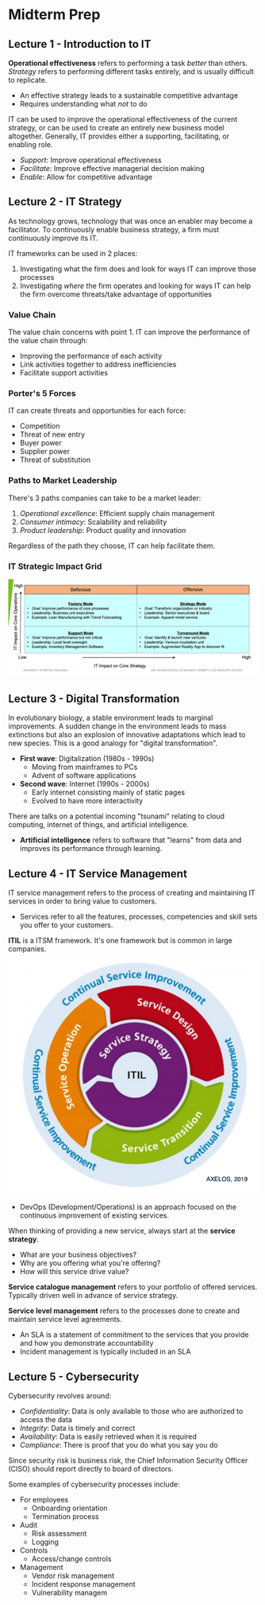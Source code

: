 # Midterm Prep

## Lecture 1 - Introduction to IT

**Operational effectiveness** refers to performing a task *better* than others. *Strategy* refers to performing different tasks entirely, and is usually difficult to replicate.

* An effective strategy leads to a sustainable competitive advantage
* Requires understanding what *not* to do

IT can be used to improve the operational effectiveness of the current strategy, or can be used to create an entirely new business model altogether. Generally, IT provides either a supporting, facilitating, or enabling role.

* *Support*: Improve operational effectiveness
* *Facilitate*: Improve effective managerial decision making
* *Enable*: Allow for competitive advantage

## Lecture 2 - IT Strategy

As technology grows, technology that was once an enabler may become a facilitator. To continuously enable business strategy, a firm must continuously improve its IT.

IT frameworks can be used in 2 places:

1. Investigating what the firm does and look for ways IT can improve those processes
2. Investigating *where* the firm operates and looking for ways IT can help the firm overcome threats/take advantage of opportunities

### Value Chain

The value chain concerns with point 1. IT can improve the performance of the value chain through:

* Improving the performance of each activity
* Link activities together to address inefficiencies
* Facilitate support activities

### Porter's 5 Forces

IT can create threats and opportunities for each force:

* Competition
* Threat of new entry
* Buyer power
* Supplier power
* Threat of substitution

###  Paths to Market Leadership

There's 3 paths companies can take to be a market leader:

1. *Operational excellence*: Efficient supply chain management
2. *Consumer intimacy*: Scalability and reliability
3. *Product leadership*: Product quality and innovation

Regardless of the path they choose, IT can help facilitate them.

### IT Strategic Impact Grid

![Strategic impact grid](./01-strategic-impact-grid.png)

## Lecture 3 - Digital Transformation

In evolutionary biology, a stable environment leads to marginal improvements. A sudden change in the environment leads to mass extinctions but also an explosion of innovative adaptations which lead to new species. This is a good analogy for "digital transformation".

* **First wave**: Digitalization (1980s - 1990s)
	* Moving from mainframes to PCs
	* Advent of software applications
* **Second wave**: Internet (1990s - 2000s)
	* Early internet consisting mainly of static pages
	* Evolved to have more interactivity

There are talks on a potential incoming "tsunami" relating to cloud computing, internet of things, and artificial intelligence.

* **Artificial intelligence** refers to software that "learns" from data and improves its performance through learning.

## Lecture 4 - IT Service Management

IT service management refers to the process of creating and maintaining IT services in order to bring value to customers.

* Services refer to all the features, processes, competencies and skill sets you offer to your customers.

**ITIL** is a ITSM framework. It's one framework but is common in large companies.

![ITIL framework](./02-itil.png)

* DevOps (Development/Operations) is an approach focused on the continuous improvement of existing services.

When thinking of providing a new service, always start at the **service strategy**.

* What are your business objectives?
* Why are you offering what you're offering?
* How will this service drive value?

**Service catalogue management** refers to your portfolio of offered services. Typically driven well in advance of service strategy.

**Service level management** refers to the processes done to create and maintain service level agreements.

* An SLA is a statement of commitment to the services that you provide and how you demonstrate accountability
* Incident management is typically included in an SLA

## Lecture 5 - Cybersecurity

Cybersecurity revolves around:

* *Confidentiality*: Data is only available to those who are authorized to access the data
* *Integrity*: Data is timely and correct
* *Availability*: Data is easily retrieved when it is required
* *Compliance*: There is proof that you do what you say you do

Since security risk is business risk, the Chief Information Security Officer (CISO) should report directly to board of directors.

Some examples of cybersecurity processes include:

* For employees
	* Onboarding orientation
	* Termination process
* Audit
	* Risk assessment
	* Logging
* Controls
	* Access/change controls
* Management
	* Vendor risk management
	* Incident response management
	* Vulnerability managem
